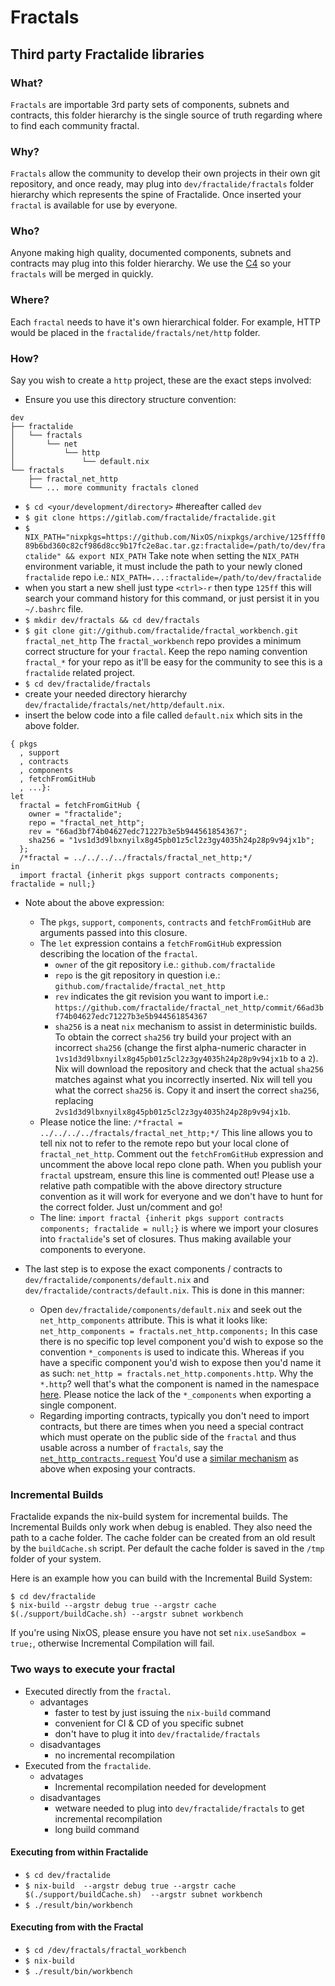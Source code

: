# Fractals

## Third party Fractalide libraries

### What?

`Fractals` are importable 3rd party sets of components, subnets and contracts, this folder hierarchy is the single source of truth regarding where to find each community fractal.

### Why?

`Fractals` allow the community to develop their own projects in their own git repository, and once ready, may plug into `dev/fractalide/fractals` folder hierarchy which represents the spine of Fractalide. Once inserted your `fractal` is available for use by everyone.

### Who?

Anyone making high quality, documented components, subnets and contracts may plug into this folder hierarchy. We use the [C4](../CONTRIBUTING.md) so your `fractals` will be merged in quickly.

### Where?

Each `fractal` needs to have it's own hierarchical folder. For example, HTTP would be placed in the `fractalide/fractals/net/http` folder.

### How?
Say you wish to create a `http` project, these are the exact steps involved:
* Ensure you use this directory structure convention:
```
dev
├── fractalide
│   └── fractals
│       └── net
│           └── http
│               └── default.nix
└── fractals
    ├── fractal_net_http
    └── ... more community fractals cloned
```
* `$ cd <your/development/directory>` #hereafter called `dev`
* `$ git clone https://gitlab.com/fractalide/fractalide.git`
* `$ NIX_PATH="nixpkgs=https://github.com/NixOS/nixpkgs/archive/125ffff089b6bd360c82cf986d8cc9b17fc2e8ac.tar.gz:fractalide=/path/to/dev/fractalide" && export NIX_PATH`
Take note when setting the `NIX_PATH` environment variable, it must include the path to your newly cloned `fractalide` repo i.e.: `NIX_PATH=...:fractalide=/path/to/dev/fractalide`
* when you start a new shell just type `<ctrl>-r` then type `125ff` this will search your command history for this command, or just persist it in you `~/.bashrc` file.
* `$ mkdir dev/fractals && cd dev/fractals`
* `$ git clone git://github.com/fractalide/fractal_workbench.git fractal_net_http`
The `fractal_workbench` repo provides a minimum correct structure for your `fractal`.  Keep the repo naming convention `fractal_*` for your repo as it'll be easy for the community to see this is a `fractalide` related project.
* `$ cd dev/fractalide/fractals`
* create your needed directory hierarchy `dev/fractalide/fractals/net/http/default.nix`.
* insert the below code into a file called `default.nix` which sits in the above folder.
```
{ pkgs
  , support
  , contracts
  , components
  , fetchFromGitHub
  , ...}:
let
  fractal = fetchFromGitHub {
    owner = "fractalide";
    repo = "fractal_net_http";
    rev = "66ad3bf74b04627edc71227b3e5b944561854367";
    sha256 = "1vs1d3d9lbxnyilx8g45pb01z5cl2z3gy4035h24p28p9v94jx1b";
  };
  /*fractal = ../../../../fractals/fractal_net_http;*/
in
  import fractal {inherit pkgs support contracts components; fractalide = null;}
```

* Note about the above expression:
  * The `pkgs`, `support`, `components`, `contracts` and `fetchFromGitHub` are arguments passed into this closure.
  * The `let` expression contains a `fetchFromGitHub` expression describing the location of the `fractal`.
  	* `owner` of the git repository i.e.: `github.com/fractalide`
  	* `repo` is the git repository in question i.e.: `github.com/fractalide/fractal_net_http`
  	* `rev` indicates the git revision you want to import i.e.: `https://github.com/fractalide/fractal_net_http/commit/66ad3bf74b04627edc71227b3e5b944561854367`
  	* `sha256` is a neat `nix` mechanism to assist in deterministic builds. To obtain the correct `sha256` try build your project with an incorrect `sha256` (change the first alpha-numeric character in `1vs1d3d9lbxnyilx8g45pb01z5cl2z3gy4035h24p28p9v94jx1b` to a `2`). Nix will download the repository and check that the actual `sha256` matches against what you incorrectly inserted. Nix will tell you what the correct `sha256` is. Copy it and insert the correct `sha256`, replacing `2vs1d3d9lbxnyilx8g45pb01z5cl2z3gy4035h24p28p9v94jx1b`.
  * Please notice the line: `/*fractal = ../../../../fractals/fractal_net_http;*/` This line allows you to tell nix not to refer to the remote repo but your local clone of `fractal_net_http`. Comment out the `fetchFromGitHub` expression and uncomment the above local repo clone path. When you publish your `fractal` upstream, ensure this line is commented out! Please use a relative path compatible with the above directory structure convention as it will work for everyone and we don't have to hunt for the correct folder. Just un/comment and go!
  * The line: `import fractal {inherit pkgs support contracts components; fractalide = null;}` is where we import your closures into `fractalide`'s set of closures. Thus making available your components to everyone.

* The last step is to expose the exact components / contracts to `dev/fractalide/components/default.nix` and `dev/fractalide/contracts/default.nix`.
This is done in this manner:
	* Open `dev/fractalide/components/default.nix` and seek out the `net_http_components` attribute. This is what it looks like:
`net_http_components = fractals.net_http.components;`
In this case there is no specific top level component you'd wish to expose so the convention `*_components` is used to indicate this. Whereas if you have a specific component you'd wish to expose then you'd name it as such:
`net_http = fractals.net_http.components.http`. Why the `*.http`? well that's what the component is named in the namespace [here](https://github.com/fractalide/fractal_net_http/blob/master/components/default.nix#L5). Please notice the lack of the `*_components` when exporting a single component.
	* Regarding importing contracts, typically you don't need to import contracts, but there are times when you need a special contract which must operate on the public side of the `fractal` and thus usable across a number of `fractals`, say the [`net_http_contracts.request`](https://github.com/fractalide/fractal_net_http/blob/master/contracts/default.nix#L8)
You'd use a [similar mechanism](https://github.com/fractalide/fractalide/blob/2312ac77fbb09f7a6cb2d29b79496a83aade3852/contracts/default.nix#L31) as above when exposing your contracts.

### Incremental Builds
Fractalide expands the nix-build system for incremental builds. The Incremental Builds only work when debug is enabled. They also need the path to a cache folder.
The cache folder can be created from an old result by the `buildCache.sh` script. Per default the cache folder is saved in the `/tmp` folder of your system.

Here is an example how you can build with the Incremental Build System:

```
$ cd dev/fractalide
$ nix-build --argstr debug true --argstr cache $(./support/buildCache.sh) --argstr subnet workbench
```
If you're using NixOS, please ensure you have not set `nix.useSandbox = true;`, otherwise Incremental Compilation will fail.

### Two ways to execute your fractal

* Executed directly from the `fractal`.
	* advantages
		* faster to test by just issuing the `nix-build` command
		* convenient for CI & CD of you specific subnet
		* don't have to plug it into `dev/fractalide/fractals`
	* disadvantages
		* no incremental recompilation
* Executed from the `fractalide`.
	* advatages
		* Incremental recompilation needed for development
	* disadvantages
		* wetware needed to plug into `dev/fractalide/fractals` to get incremental recompilation
		* long build command

#### Executing from within Fractalide

* `$ cd dev/fractalide`
* `$ nix-build  --argstr debug true --argstr cache $(./support/buildCache.sh)  --argstr subnet workbench`
* `$ ./result/bin/workbench`

#### Executing from with the Fractal
* `$ cd /dev/fractals/fractal_workbench`
* `$ nix-build`
* `$ ./result/bin/workbench`

